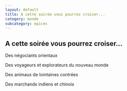 ```yaml
---
layout: default
title: A cette soirée vous pourrez croiser...
category: monde
subcategory: epices
---
```


## A cette soirée vous pourrez croiser...

Des négociants orientaux

Des voyageurs et explorateurs du nouveau monde

Des animaux de lointaines contrées

Des marchands indiens et chinois
